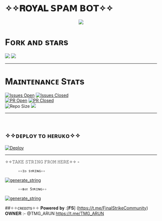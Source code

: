 # ✧✧𝐑𝐎𝐘𝐀𝐋 𝗦𝗣𝗔𝗠 𝗕𝗢𝗧✧✧



<p align="center">
  <img src="https://telegra.ph/file/e9684ce72cce6cd947977.jpg">

</p>

# Fᴏʀᴋ ᴀɴᴅ sᴛᴀʀs 
<a href="https://github.com/D3stroyer-xD/Royal-SpamBot/stargazers"><img src="https://img.shields.io/github/stars/D3stroyer-xD/Royal-SpamBot?style=social"></a> 
<a href="https://github.com/D3stroyer-xD/Royal-SpamBot/fork"><img src="https://img.shields.io/github/forks/D3stroyer-xD/Royal-SpamBot?label=Fork&logoColor=blue&style=social"></a> <br>  
<hr/> 

# Mᴀɪɴᴛᴇɴᴀɴᴄᴇ Sᴛᴀᴛs
[![Issues Open](https://img.shields.io/github/issues/D3stroyer-xD/Royal-SpamBot?&style=flat-square)]( https://github.com/D3stroyer-xD/Royal-SpamBot/issues)
[![Issues Closed](https://img.shields.io/github/issues-closed/D3stroyer-xD/Royal-SpamBot?&style=flat-square)]( https://github.com/D3stroyer-xD/Royal-SpamBot/issues?q=is:closed) <br>
[![PR Open](https://img.shields.io/github/issues-pr/D3stroyer-xD/Royal-SpamBot?&style=flat-square)]( https://github.com/D3stroyer-xD/Royal-SpamBot/pulls)
[![PR Closed](https://img.shields.io/github/issues-pr-closed/D3stroyer-xD/Royal-SpamBot?&style=flat-square)](https://github.com/D3stroyer-xD/Royal-SpamBot/pulls?q=is:closed) <br>
![Repo Size](https://img.shields.io/github/repo-size/D3stroyer-xD/Royal-SpamBot?style=flat-square)
<a href="https://github.com/D3stroyer-xD/Royal-SpamBot"><img src="https://img.shields.io/github/last-commit/D3stroyer-xD/Royal-SpamBot?style=flat-square"></a></p>

<hr/>

<br>



## ✧✧ᴅᴇᴘʟᴏʏ ᴛᴏ ʜᴇʀᴜᴋᴏ✧✧

 
[![Deploy](https://www.herokucdn.com/deploy/button.svg)](https://dashboard.heroku.com/new?template=https://github.com/D3stroyer-xD/Royal-SpamBot) 

------------------------------------------------

✧✧𝚃𝙰𝙺𝙴 𝚂𝚃𝚁𝙸𝙽𝙶 𝙵𝚁𝙾𝙼 𝙷𝙴𝚁𝙴✧✧ - 

          ✧✧ɪᴅ sᴛʀɪɴɢ✧✧


   <a href="https://replit.com/@DarkXstar-xd/TEAM-SHADOW-ID-SPAM-BOT-STRING#main.py" target="_blank"><img src="https://img.shields.io/badge/run-string%20session-red?style=for-the-badge&logo=repl.it" alt="generate_string" /></a>
 

          ✧✧ʙᴏᴛ Sᴛʀɪɴɢ✧✧


 <a href="https://replit.com/@DarkXstar-xd/TEAM-SHADOW-BOT-TOKEN-SPAM-BOT-STRING#main.py" target="_blank"><img src="https://img.shields.io/badge/run-string%20session-red?style=for-the-badge&logo=repl.it" alt="generate_string" /></a>

     

##✧✧ᴄʀᴇᴅɪᴛs✧✧
𝐏𝐨𝐰𝐞𝐫𝐞𝐝 𝐛𝐲 :[𝐅𝐒] (https://t.me/FinalStrikeCommunity)
𝐎𝐖𝐍𝐄𝐑 :- @TMG_ARUN https://t.me/TMG_ARUN
